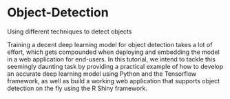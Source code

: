 # Object-Detection
Using different techniques to detect objects



Training a decent deep learning model for object detection takes a lot of effort, which gets compounded when deploying and embedding the model in a web application for end-users. In this tutorial, we intend to tackle this seemingly daunting task by providing a practical example of how to develop an accurate deep learning model using Python and the Tensorflow framework, as well as build a working web application that supports object detection on the fly using the R Shiny framework.
